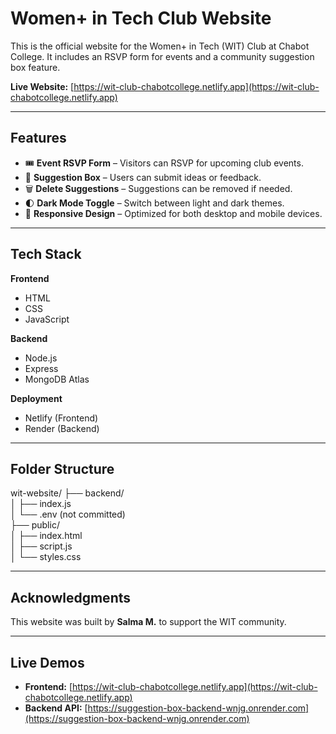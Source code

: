 # Women+ in Tech Club Website

This is the official website for the Women+ in Tech (WIT) Club at Chabot College. It includes an RSVP form for events and a community suggestion box feature.

**Live Website:** [https://wit-club-chabotcollege.netlify.app](https://wit-club-chabotcollege.netlify.app)

---

## Features

- 🎟️ **Event RSVP Form** – Visitors can RSVP for upcoming club events.
- 💬 **Suggestion Box** – Users can submit ideas or feedback.
- 🗑️ **Delete Suggestions** – Suggestions can be removed if needed.
- 🌓 **Dark Mode Toggle** – Switch between light and dark themes.
- 📱 **Responsive Design** – Optimized for both desktop and mobile devices.

---

## Tech Stack

**Frontend**
- HTML
- CSS
- JavaScript

**Backend**
- Node.js
- Express
- MongoDB Atlas

**Deployment**
- Netlify (Frontend)
- Render (Backend)

---

## Folder Structure

wit-website/
├── backend/          
│   ├── index.js            
│   └── .env (not committed)         
├── public/          
│   ├── index.html       
│   ├── script.js      
│   └── styles.css          

---

## Acknowledgments

This website was built by **Salma M.** to support the WIT community. 

---

## Live Demos

- **Frontend:** [https://wit-club-chabotcollege.netlify.app](https://wit-club-chabotcollege.netlify.app)
- **Backend API:** [https://suggestion-box-backend-wnjg.onrender.com](https://suggestion-box-backend-wnjg.onrender.com)


